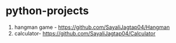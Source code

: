 # python-projects
1. hangman game - https://github.com/SayaliJagtap04/Hangman  
2. calculator- https://github.com/SayaliJagtap04/Calculator
 

